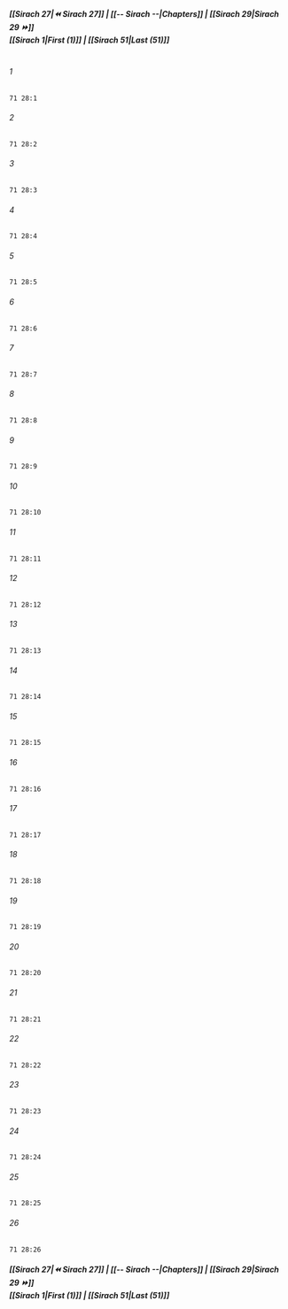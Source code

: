 
##### **[[Sirach 27|⏪ Sirach 27]] | [[-- Sirach --|Chapters]] | [[Sirach 29|Sirach 29 ⏩]]**<br>**[[Sirach 1|First (1)]] | [[Sirach 51|Last (51)]]**<br><br>

###### 1
``` verse
71 28:1
```
###### 2
``` verse
71 28:2
```
###### 3
``` verse
71 28:3
```
###### 4
``` verse
71 28:4
```
###### 5
``` verse
71 28:5
```
###### 6
``` verse
71 28:6
```
###### 7
``` verse
71 28:7
```
###### 8
``` verse
71 28:8
```
###### 9
``` verse
71 28:9
```
###### 10
``` verse
71 28:10
```
###### 11
``` verse
71 28:11
```
###### 12
``` verse
71 28:12
```
###### 13
``` verse
71 28:13
```
###### 14
``` verse
71 28:14
```
###### 15
``` verse
71 28:15
```
###### 16
``` verse
71 28:16
```
###### 17
``` verse
71 28:17
```
###### 18
``` verse
71 28:18
```
###### 19
``` verse
71 28:19
```
###### 20
``` verse
71 28:20
```
###### 21
``` verse
71 28:21
```
###### 22
``` verse
71 28:22
```
###### 23
``` verse
71 28:23
```
###### 24
``` verse
71 28:24
```
###### 25
``` verse
71 28:25
```
###### 26
``` verse
71 28:26
```

##### **[[Sirach 27|⏪ Sirach 27]] | [[-- Sirach --|Chapters]] | [[Sirach 29|Sirach 29 ⏩]]**<br>**[[Sirach 1|First (1)]] | [[Sirach 51|Last (51)]]**
